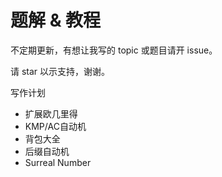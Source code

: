 # 题解 & 教程

不定期更新，有想让我写的 topic 或题目请开 issue。

请 star 以示支持，谢谢。

写作计划
- 扩展欧几里得
- KMP/AC自动机
- 背包大全
- 后缀自动机
- Surreal Number
